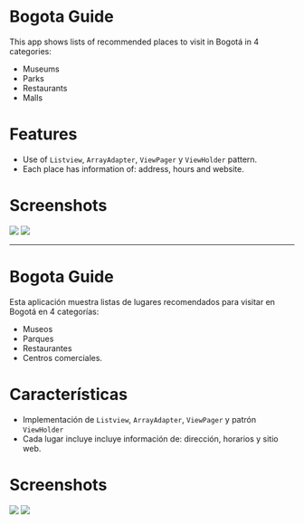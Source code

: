 # Bogota Guide

This app shows lists of recommended places to visit in Bogotá in 4 categories:

- Museums
- Parks
- Restaurants
- Malls

# Features

- Use of `Listview`, `ArrayAdapter`, `ViewPager` y `ViewHolder` pattern.
- Each place has information of: address, hours and website.

# Screenshots

![ ](Screenshots/screenshot_english2.png)
![ ](Screenshots/screenshot_english1.png)

<hr>

# Bogota Guide

Esta aplicación muestra listas de lugares recomendados para visitar en Bogotá en 4 categorías: 

- Museos
- Parques
- Restaurantes
- Centros comerciales.

# Características

- Implementación de `Listview`, `ArrayAdapter`, `ViewPager` y patrón `ViewHolder`
- Cada lugar incluye incluye información de: dirección, horarios y sitio web.

# Screenshots

![ ](Screenshots/screenshot_spanish1.png)
![ ](Screenshots/screenshot_spanish2.png)
